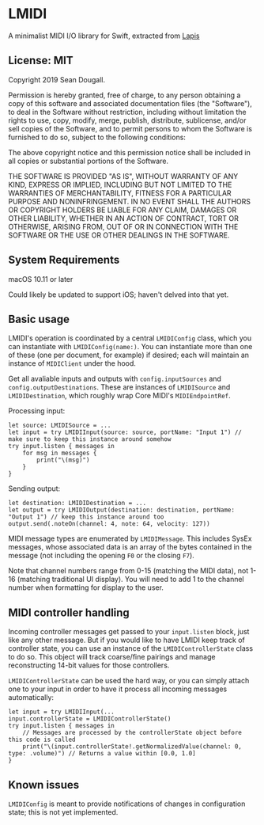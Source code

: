 # LMIDI

A minimalist MIDI I/O library for Swift, extracted from [Lapis](https://lapis.app/)

## License: MIT

Copyright 2019 Sean Dougall.

Permission is hereby granted, free of charge, to any person obtaining a copy of this software and associated documentation files (the "Software"), to deal in the Software without restriction, including without limitation the rights to use, copy, modify, merge, publish, distribute, sublicense, and/or sell copies of the Software, and to permit persons to whom the Software is furnished to do so, subject to the following conditions:

The above copyright notice and this permission notice shall be included in all copies or substantial portions of the Software.

THE SOFTWARE IS PROVIDED "AS IS", WITHOUT WARRANTY OF ANY KIND, EXPRESS OR IMPLIED, INCLUDING BUT NOT LIMITED TO THE WARRANTIES OF MERCHANTABILITY, FITNESS FOR A PARTICULAR PURPOSE AND NONINFRINGEMENT. IN NO EVENT SHALL THE AUTHORS OR COPYRIGHT HOLDERS BE LIABLE FOR ANY CLAIM, DAMAGES OR OTHER LIABILITY, WHETHER IN AN ACTION OF CONTRACT, TORT OR OTHERWISE, ARISING FROM, OUT OF OR IN CONNECTION WITH THE SOFTWARE OR THE USE OR OTHER DEALINGS IN THE SOFTWARE.

## System Requirements

macOS 10.11 or later

Could likely be updated to support iOS; haven't delved into that yet.

## Basic usage

LMIDI's operation is coordinated by a central `LMIDIConfig` class, which you can instantiate with `LMIDIConfig(name:)`. You can instantiate more than one of these (one per document, for example) if desired; each will maintain an instance of `MIDIClient` under the hood. 

Get all avaliable inputs and outputs with `config.inputSources` and `config.outputDestinations`. These are instances of `LMIDISource` and `LMIDIDestination`, which roughly wrap Core MIDI's `MIDIEndpointRef`.

Processing input:

    let source: LMIDISource = ...
    let input = try LMIDIInput(source: source, portName: "Input 1") // make sure to keep this instance around somehow
    try input.listen { messages in
        for msg in messages {
            print("\(msg)")
        }
    }

Sending output:

    let destination: LMIDIDestination = ...
    let output = try LMIDIOutput(destination: destination, portName: "Output 1") // keep this instance around too
    output.send(.noteOn(channel: 4, note: 64, velocity: 127))

MIDI message types are enumerated by `LMIDIMessage`. This includes SysEx messages, whose associated data is an array of the bytes contained in the message (not including the opening `F0` or the closing `F7`).

Note that channel numbers range from 0-15 (matching the MIDI data), not 1-16 (matching traditional UI display). You will need to add 1 to the channel number when formatting for display to the user. 

## MIDI controller handling

Incoming controller messages get passed to your `input.listen` block, just like any other message. But if you would like to have LMIDI keep track of controller state, you can use an instance of the `LMIDIControllerState` class to do so. This object will track coarse/fine pairings and manage reconstructing 14-bit values for those controllers.

`LMIDIControllerState` can be used the hard way, or you can simply attach one to your input in order to have it process all incoming messages automatically:

    let input = try LMIDIInput(...
    input.controllerState = LMIDIControllerState()
    try input.listen { messages in
        // Messages are processed by the controllerState object before this code is called
        print("\(input.controllerState!.getNormalizedValue(channel: 0, type: .volume)") // Returns a value within [0.0, 1.0]
    }

## Known issues

`LMIDIConfig` is meant to provide notifications of changes in configuration state; this is not yet implemented.
